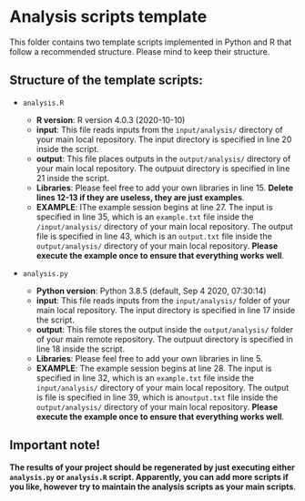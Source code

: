 # Analysis scripts template
This folder contains two template scripts implemented in Python and R that follow a recommended structure. Please mind to keep their structure.

## Structure of the template scripts:

- `analysis.R`
  - **R version**: R version 4.0.3 (2020-10-10)
  - **input**: This file reads inputs from the `input/analysis/` directory of your main local repository. The input directory is specified in line 20 inside the script.
  - **output**: This file places outputs in the `output/analysis/` directory of your main local repository. The outpuut directory is specified in line 21 inside the script.
  - **Libraries**: Please feel free to add your own libraries in line 15. **Delete lines 12-13 if they are useless, they are just examples**.
  - **EXAMPLE**: IThe example session begins at line 27. The input is specified in line 35, which is an `example.txt` file inside the `/input/analysis/` directory of your main local repository. The output file is specified in line 43, which is an `output.txt` file inside the `output/analysis/` directory of your main local repository. **Please execute the example once to ensure that everything works well**. 

- `analysis.py`
  - **Python version**: Python 3.8.5 (default, Sep  4 2020, 07:30:14) 
  - **input**: This file reads inputs from the `input/analysis/` folder of your main local repository. The input directory is specified in line 17 inside the script.
  - **output**: This file stores the output inside the  `output/analysis/` folder of your main remote repository. The outpuut directory is specified in line 18 inside the script.
  - **Libraries**: Please feel free to add your own libraries in line 5.
  - **EXAMPLE**: The example session begins at line 28. The input is specified in line 32, which is an `example.txt` file inside the `input/analysis/` directory of your main local repository. The output is file is specified in line 39, which is an`output.txt` file inside the `output/analysis/` directory of your main local repository. **Please execute the example once to ensure that everything works well**.

## Important note!
**The results of your project should be regenerated by just executing either `analysis.py` or `analysis.R` script. Apparently, you can add more scripts if you like, however try to maintain the analysis scripts as your main scripts**.
